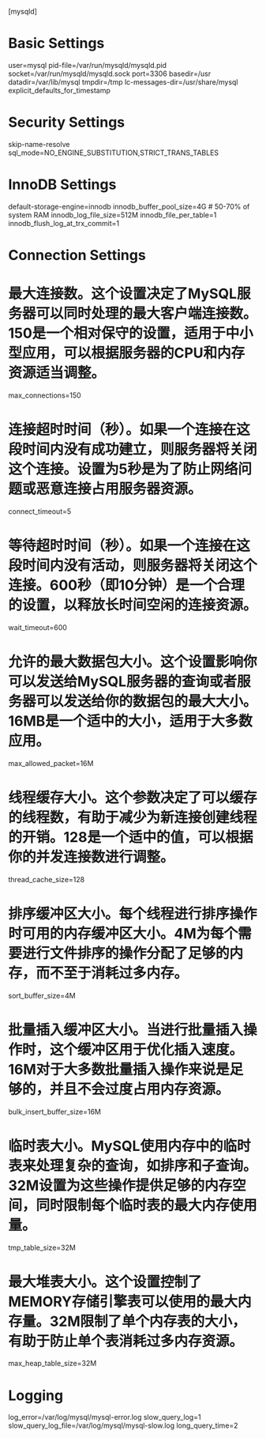 [mysqld]

# Basic Settings
user=mysql
pid-file=/var/run/mysqld/mysqld.pid
socket=/var/run/mysqld/mysqld.sock
port=3306
basedir=/usr
datadir=/var/lib/mysql
tmpdir=/tmp
lc-messages-dir=/usr/share/mysql
explicit_defaults_for_timestamp

# Security Settings
skip-name-resolve
sql_mode=NO_ENGINE_SUBSTITUTION,STRICT_TRANS_TABLES

# InnoDB Settings
default-storage-engine=innodb
innodb_buffer_pool_size=4G # 50-70% of system RAM
innodb_log_file_size=512M
innodb_file_per_table=1
innodb_flush_log_at_trx_commit=1

# Connection Settings
# 最大连接数。这个设置决定了MySQL服务器可以同时处理的最大客户端连接数。150是一个相对保守的设置，适用于中小型应用，可以根据服务器的CPU和内存资源适当调整。
max_connections=150
# 连接超时时间（秒）。如果一个连接在这段时间内没有成功建立，则服务器将关闭这个连接。设置为5秒是为了防止网络问题或恶意连接占用服务器资源。
connect_timeout=5
# 等待超时时间（秒）。如果一个连接在这段时间内没有活动，则服务器将关闭这个连接。600秒（即10分钟）是一个合理的设置，以释放长时间空闲的连接资源。
wait_timeout=600
# 允许的最大数据包大小。这个设置影响你可以发送给MySQL服务器的查询或者服务器可以发送给你的数据包的最大大小。16MB是一个适中的大小，适用于大多数应用。
max_allowed_packet=16M
# 线程缓存大小。这个参数决定了可以缓存的线程数，有助于减少为新连接创建线程的开销。128是一个适中的值，可以根据你的并发连接数进行调整。
thread_cache_size=128
# 排序缓冲区大小。每个线程进行排序操作时可用的内存缓冲区大小。4M为每个需要进行文件排序的操作分配了足够的内存，而不至于消耗过多内存。
sort_buffer_size=4M
# 批量插入缓冲区大小。当进行批量插入操作时，这个缓冲区用于优化插入速度。16M对于大多数批量插入操作来说是足够的，并且不会过度占用内存资源。
bulk_insert_buffer_size=16M
# 临时表大小。MySQL使用内存中的临时表来处理复杂的查询，如排序和子查询。32M设置为这些操作提供足够的内存空间，同时限制每个临时表的最大内存使用量。
tmp_table_size=32M
# 最大堆表大小。这个设置控制了MEMORY存储引擎表可以使用的最大内存量。32M限制了单个内存表的大小，有助于防止单个表消耗过多内存资源。
max_heap_table_size=32M


# Logging
log_error=/var/log/mysql/mysql-error.log
slow_query_log=1
slow_query_log_file=/var/log/mysql/mysql-slow.log
long_query_time=2
